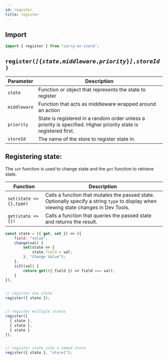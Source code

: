 ```yaml
---
id: register
title: register
---
```


## Import

```JavaScript
import { register } from "carry-on-store";
```

## `register(`_`[`_`{`_`state`_`,`_`middleware`_`,`_`priority`_`}`_`]`_`,`_`storeId`_`)`

| Parameter    | Description                                                                                                      |
| ------------ | ---------------------------------------------------------------------------------------------------------------- |
| `state`      | Function or object that represents the state to register                                                         |
| `middleware` | Function that acts as middleware wrapped around an action                                                        |
| `priority`   | State is registered in a random order unless a priority is specified. Higher priority state is registered first. |
| `storeId`    | The name of the store to register state in.                                                                      |

## Registering state:

The _`set`_ function is used to change state and the _`get`_ function to retrieve state.

| Function                      | Description                                                                                                                            |
| ----------------------------- | -------------------------------------------------------------------------------------------------------------------------------------- |
| `set(state => {},`_`type`_`)` | Calls a function that mutates the passed state. Optionally specify a string `type` to display when viewing state changes in Dev Tools. |
| `get(state => {})`            | Calls a function that queries the passed state and returns the result.                                                                 |

```JavaScript
const state = ({ get, set }) => ({
	field: "value",
	change(val) {
		set(state => {
			state.field = val;
		}, "Change Value");
	},
	isIt(val) {
		return get(({ field }) => field === val);
	}
});


// register one state
register({ state });


// register multiple states
register([
  { state },
  { state },
  { state }
]);


// register state into a named store
register({ state }, "store1");
```
